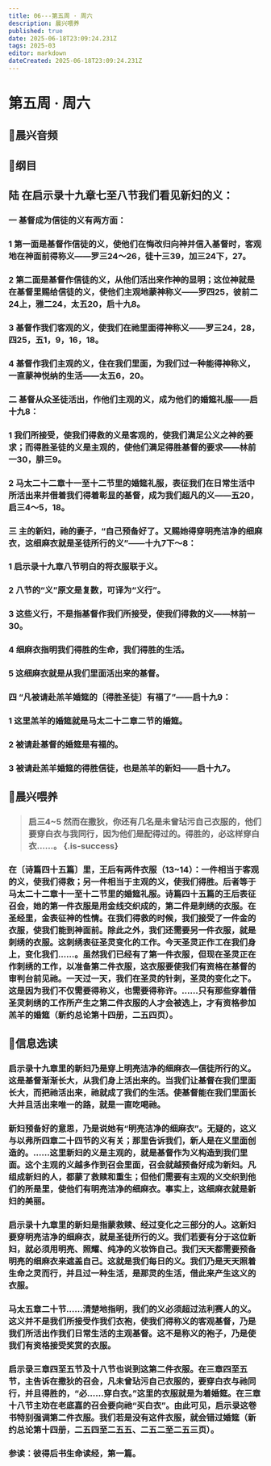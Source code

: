 ```yaml
---
title: 06---第五周 · 周六
description: 晨兴喂养
published: true
date: 2025-06-18T23:09:24.231Z
tags: 2025-03
editor: markdown
dateCreated: 2025-06-18T23:09:24.231Z
---
```


# 第五周 · 周六

## 🎵晨兴音频

## 📖纲目

## 陆    在启示录十九章七至八节我们看见新妇的义：

### 一    基督成为信徒的义有两方面：

### 1    第一面是基督作信徒的义，使他们在悔改归向神并信入基督时，客观地在神面前得称义——罗三24～26，徒十三39，加三24下，27。

### 2    第二面是基督作信徒的义，从他们活出来作神的显明；这位神就是在基督里赐给信徒的义，使他们主观地蒙神称义——罗四25，彼前二24上，雅二24，太五20，启十九8。

### 3    基督作我们客观的义，使我们在祂里面得神称义——罗三24，28，四25，五1，9，16，18。

### 4    基督作我们主观的义，住在我们里面，为我们过一种能得神称义，一直蒙神悦纳的生活——太五6，20。

### 二    基督从众圣徒活出，作他们主观的义，成为他们的婚筵礼服——启十九8：

### 1    我们所接受，使我们得救的义是客观的，使我们满足公义之神的要求；而得胜圣徒的义是主观的，使他们满足得胜基督的要求——林前一30，腓三9。

### 2    马太二十二章十一至十二节里的婚筵礼服，表征我们在日常生活中所活出来并借着我们得着彰显的基督，成为我们超凡的义——五20，启三4～5，18。

### 三    主的新妇，祂的妻子，“自己预备好了。又赐她得穿明亮洁净的细麻衣，这细麻衣就是圣徒所行的义”——十九7下～8：

### 1    启示录十九章八节明白的将衣服联于义。

### 2    八节的“义”原文是复数，可译为“义行”。

### 3    这些义行，不是指基督作我们所接受，使我们得救的义——林前一30。

### 4    细麻衣指明我们得胜的生命，我们得胜的生活。

### 5    这细麻衣就是从我们里面活出来的基督。

### 四    “凡被请赴羔羊婚筵的〔得胜圣徒〕有福了”——启十九9：

### 1    这里羔羊的婚筵就是马太二十二章二节的婚筵。

### 2    被请赴基督的婚筵是有福的。

### 3    被请赴羔羊婚筵的得胜信徒，也是羔羊的新妇——启十九7。

## 📖晨兴喂养

>### **启三4~5    然而在撒狄，你还有几名是未曾玷污自己衣服的，他们要穿白衣与我同行，因为他们是配得过的。得胜的，必这样穿白衣……。** {.is-success}

### 在〔诗篇四十五篇〕里，王后有两件衣服（13~14）：一件相当于客观的义，使我们得救；另一件相当于主观的义，使我们得胜。后者等于马太二十二章十一至十二节里的婚筵礼服。诗篇四十五篇的王后表征召会，她的第一件衣服是用金线交织成的，第二件是刺绣的衣服。在圣经里，金表征神的性情。在我们得救的时候，我们接受了一件金的衣服，使我们能到神面前。除此之外，我们还需要另一件衣服，就是刺绣的衣服。这刺绣表征圣灵变化的工作。今天圣灵正作工在我们身上，变化我们……。虽然我们已经有了第一件衣服，但现在圣灵正在作刺绣的工作，以准备第二件衣服，这衣服要使我们有资格在基督的审判台前见祂。一天过一天，我们在圣灵的针刺，圣灵的变化之下。这是因为我们不仅需要得称义，也需要得称许。……只有那些穿着借圣灵刺绣的工作所产生之第二件衣服的人才会被选上，才有资格参加羔羊的婚筵（新约总论第十四册，二五四页）。

## 📖信息选读

### 启示录十九章里的新妇乃是穿上明亮洁净的细麻衣—信徒所行的义。这是基督渐渐长大，从我们身上活出来的。当我们让基督在我们里面长大，而把祂活出来，祂就成了我们的生活。使基督能在我们里面长大并且活出来唯一的路，就是一直吃喝祂。

### 新妇预备好的意思，乃是说她有“明亮洁净的细麻衣”。无疑的，这义与以弗所四章二十四节的义有关；那里告诉我们，新人是在义里面创造的。……这里新妇的义是主观的，就是基督作为义构造到我们里面。这个主观的义越多作到召会里面，召会就越预备好成为新妇。凡组成新妇的人，都蒙了救赎和重生；但他们需要有主观的义交织到他们的所是里，使他们有明亮洁净的细麻衣。事实上，这细麻衣就是新妇的美丽。

### 启示录十九章里的新妇是指蒙救赎、经过变化之三部分的人。这新妇要穿明亮洁净的细麻衣，就是圣徒所行的义。我们若要有分于这位新妇，就必须用明亮、照耀、纯净的义妆饰自己。我们天天都需要预备明亮的细麻衣来遮盖自己。这就是我们每日的义。我们乃是天天照着生命之灵而行，并且过一种生活，是那灵的生活，借此来产生这义的衣服。

### 马太五章二十节……清楚地指明，我们的义必须超过法利赛人的义。这义并不是我们所接受作我们衣袍，使我们得称义的客观基督，乃是我们所活出作我们日常生活的主观基督。这不是称义的袍子，乃是使我们有资格接受奖赏的衣服。

### 启示录三章四至五节及十八节也说到这第二件衣服。在三章四至五节，主告诉在撒狄的召会，凡未曾玷污自己衣服的，要穿白衣与祂同行，并且得胜的，“必……穿白衣。”这里的衣服就是为着婚筵。在三章十八节主劝在老底嘉的召会要向祂“买白衣”。由此可见，启示录这卷书特别强调第二件衣服。我们若是没有这件衣服，就会错过婚筵（新约总论第十四册，二五四至二五五、二五二至二五三页）。

### 参读：彼得后书生命读经，第一篇。

<!-- Google tag (gtag.js) -->

<script async src="https://www.googletagmanager.com/gtag/js?id=G-1P8709Z16T"></script>
<script>
  window.dataLayer = window.dataLayer || [];
  function gtag(){dataLayer.push(arguments);}
  gtag('js', new Date());

  gtag('config', 'G-1P8709Z16T');
</script>